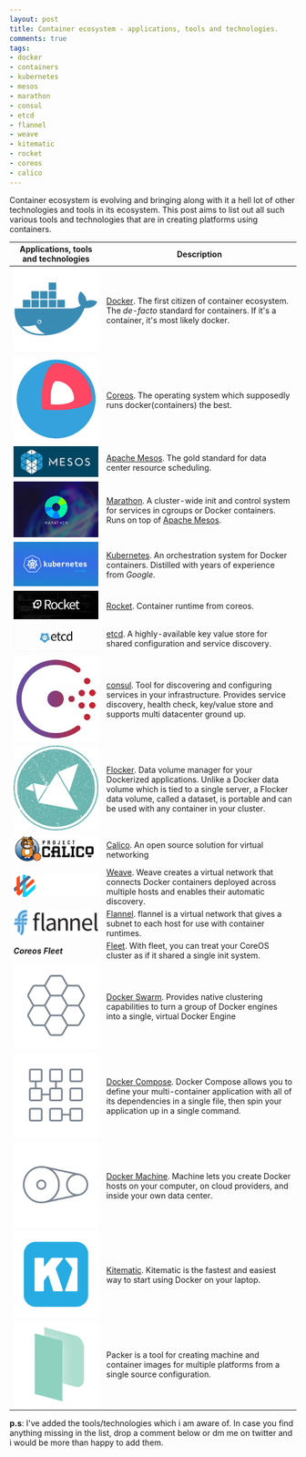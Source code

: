 ```yaml
---
layout: post
title: Container ecosystem - applications, tools and technologies.
comments: true
tags:
- docker
- containers
- kubernetes
- mesos
- marathon
- consul
- etcd
- flannel
- weave
- kitematic
- rocket
- coreos
- calico
---
```

Container ecosystem is evolving and bringing along with it a hell lot of other technologies
and tools in its ecosystem. This post aims to list out all such various tools and technologies
that are in creating platforms using containers.

| Applications, tools and technologies | Description|
|--------------------|------------|
|![docker logo](/assets/docker.png)| [Docker](https://www.docker.com/). The first citizen of container ecosystem. The *de-facto* standard for containers. If it's a container, it's most likely docker. |
|![coreos logo](/assets/coreos.jpeg)| [Coreos](https://coreos.com/). The operating system which supposedly runs docker(containers) the best. |
|![mesos logo](/assets/mesos.png)| [Apache Mesos](http://mesos.apache.org/). The gold standard for data center resource scheduling. |
|![marathon logo](/assets/marathon.jpeg)| [Marathon](https://mesosphere.github.io/marathon/). A cluster-wide init and control system for services in cgroups or Docker containers. Runs on top of [Apache Mesos](http://mesos.apache.org/).|
|![kubernetes logo](/assets/kubernetes.jpeg)| [Kubernetes](http://kubernetes.io/). An orchestration system for Docker containers. Distilled with years of experience from *Google*.|
|![rocket logo](/assets/rocket.jpeg)| [Rocket](https://github.com/coreos/rkt). Container runtime from coreos.|
|![etcd logo](/assets/etcd.jpeg)| [etcd](https://coreos.com/etcd/). A highly-available key value store for shared configuration and service discovery.|
|![consul logo](/assets/consul.jpeg)| [consul](https://www.consul.io/). Tool for discovering and configuring services in your infrastructure. Provides service discovery, health check, key/value store and supports multi datacenter ground up.|
|![flocker logo](/assets/flocker.png)| [Flocker](https://clusterhq.com/flocker/introduction/). Data volume manager for your Dockerized applications. Unlike a Docker data volume which is tied to a single server, a Flocker data volume, called a dataset, is portable and can be used with any container in your cluster.|
|![calico logo](/assets/calico.png)| [Calico](http://www.projectcalico.org/). An open source solution for virtual networking|
|![weave logo](/assets/weave.png)| [Weave](http://weave.works/). Weave creates a virtual network that connects Docker containers deployed across multiple hosts and enables their automatic discovery.|
|![flannel logo](/assets/flannel.png)| [Flannel](https://github.com/coreos/flannel). flannel is a virtual network that gives a subnet to each host for use with container runtimes.|
|**_Coreos Fleet_**| [Fleet](https://coreos.com/using-coreos/clustering/). With fleet, you can treat your CoreOS cluster as if it shared a single init system.|
|![swarm logo](/assets/dockerswarm.svg)| [Docker Swarm](https://www.docker.com/docker-swarm). Provides native clustering capabilities to turn a group of Docker engines into a single, virtual Docker Engine|
|![compose logo](/assets/dockercompose.svg)| [Docker Compose](https://www.docker.com/docker-compose). Docker Compose allows you to define your multi-container application with all of its dependencies in a single file, then spin your application up in a single command.|
|![machine logo](/assets/dockermachine.svg)| [Docker Machine](http://docs.docker.com/machine/). Machine lets you create Docker hosts on your computer, on cloud providers, and inside your own data center.|
|![kitematic logo](/assets/kitematic.png)| [Kitematic](https://kitematic.com/). Kitematic is the fastest and easiest way to start using Docker on your laptop.|
|![packer logo](/assets/packer.png)| Packer is a tool for creating machine and container images for multiple platforms from a single source configuration.|

**p.s**: I've added the tools/technologies which i am aware of. In case you find anything missing in the list,
drop a comment below or dm me on twitter and i would be more than happy to add them.
